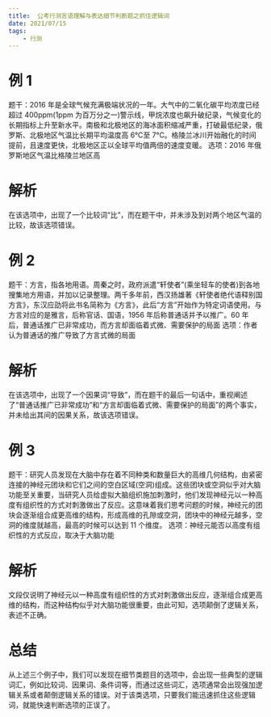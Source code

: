 ```yaml
---
title:  公考行测言语理解与表达细节判断题之抓住逻辑词
date: 2021/07/15
tags: 
    - 行测
---
```


# 例 1
题干：2016 年是全球气候充满极端状况的一年。大气中的二氧化碳平均浓度已经超过 400ppm(1ppm 为百万分之一)警示线，甲烷浓度也飙升破纪录，气候变化的长期指标上升至新水平。南极和北极地区的海冰面积缩减严重，打破最低纪录，俄罗斯、北极地区气温比长期平均温度高 6℃至 7℃。格陵兰冰川开始融化的时间提前，且速度更快，北极地区正以全球平均值两倍的速度变暖。
选项：2016 年俄罗斯地区气温比格陵兰地区高
# 解析
在该选项中，出现了一个比较词“比”，而在题干中，并未涉及到对两个地区气温的比较，故该选项错误。

# 例 2
题干：方言，指各地用语。周秦之时，政府派遣“轩使者”(乘坐轻车的使者)到各地搜集地方用语，并加以记录整理。两千多年前，西汉扬雄著《轩使者绝代语释别国方言》，东汉应劭将此书名简称为《方言》，此后“方言”开始作为特定词语使用。与方言对应的是雅言，后称官话、国语，1956 年后称普通话并予以推广。60 年后，普通话推广已非常成功，而方言却面临着式微、需要保护的局面
选项：作者认为普通话的推广导致了方言式微的局面
# 解析
在该选项中，出现了一个因果词“导致”，而在题干的最后一句话中，重视阐述了“普通话推广已非常成功”和“方言却面临着式微、需要保护的局面”的两个事实，并未给出其间的因果关系，故该选项错误。

# 例 3
题干：研究人员发现在大脑中存在着不同种类和数量巨大的高维几何结构，由紧密连接的神经元团块和它们之间的空白区域(空洞)组成。这些团块或空洞似乎对大脑功能至关重要，当研究人员给虚拟大脑组织施加刺激时，他们发现神经元以一种高度有组织性的方式对刺激做出了反应。这意味着我们思考问题的时候，神经元的团块会逐渐组合成更高维的结构，形成高维的孔隙或空洞，团块中的神经元越多，空洞的维度就越高，最高的时候可以达到 11 个维度。
选项：神经元能否以高度有组织性的方式反应，取决于大脑功能
# 解析
文段仅说明了神经元以一种高度有组织性的方式对刺激做出反应，逐渐组合成更高维的结构，而这种结构似乎对大脑功能很重要，由此可知，选项颠倒了逻辑关系，表述不正确。

# 总结
从上述三个例子中，我们可以发现在细节类题目的选项中，会出现一些典型的逻辑词汇，例如比较词、因果词、条件词等，而通过这些词汇，选项通常会出现强加逻辑关系或者颠倒逻辑关系的错误。对于该类选项，只要我们能迅速抓住这些逻辑词，就能快速判断选项的正误了。